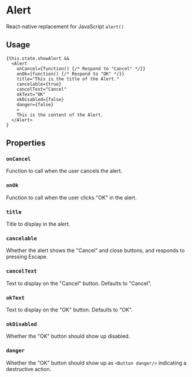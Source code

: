 # Alert

React-native replacement for JavaScript `alert()`

## Usage

```
{this.state.showAlert &&
  <Alert
    onCancel={function() {/* Respond to "Cancel" */}}
    onOk={function() {/* Respond to "OK" */}}
    title="This is the title of the Alert."
    cancelable={true}
    cancelText="Cancel"
    okText="OK"
    okDisabled={false}
    danger={false}
    >
    This is the content of the Alert.
  </Alert>
}
```

## Properties

### `onCancel`

Function to call when the user cancels the alert.

### `onOk`

Function to call when the user clicks "OK" in the alert.

### `title`

Title to display in the alert.

### `cancelable`

Whether the alert shows the "Cancel" and close buttons, and responds to pressing Escape.

### `cancelText`

Text to display on the "Cancel" button. Defaults to "Cancel".

### `okText`

Text to display on the "OK" button. Defaults to "OK".

### `okDisabled`

Whether the "OK" button should show up disabled.

### `danger`

Whether the "OK" button should show up as `<Button danger/>` indicating a destructive action.
